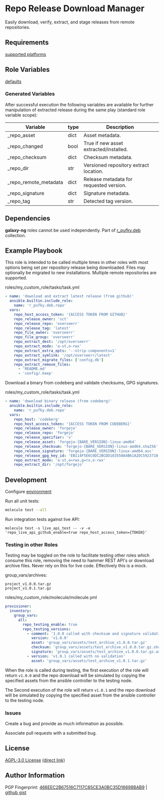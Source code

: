 # Repo Release Download Manager
Easily download, verify, extract, and stage releases from remote repositories.

## Requirements
[supported platforms](https://github.com/r-pufky/ansible_repo/blob/main/meta/main.yml)

## Role Variables
[defaults](https://github.com/r-pufky/ansible_repo/tree/main/defaults/main/)

### Generated Variables
After successful execution the following variables are available for further
manipulation of extracted release during the same play (standard role variable
scope):

 Variable              | type | Description
-----------------------|------|-----------------------------------------
 _repo_asset           | dict | Asset metadata.
 _repo_changed         | bool | True if new asset extracted/installed.
 _repo_checksum        | dict | Checksum metadata.
 _repo_dir             | str  | Versioned repository extract location.
 _repo_remote_metadata | dict | Release metadata for requested version.
 _repo_signature       | dict | Signature metadata.
 _repo_tag             | str  | Detected tag version.

## Dependencies
**galaxy-ng** roles cannot be used independently. Part of
[r_pufky.deb](https://github.com/r-pufky/ansible_collection_deb) collection.

## Example Playbook
This role is intended to be called multiple times in other roles with most
options being set per repository release being downloaded. Files may optionally
be migrated to new installations. Multiple remote repositories are supported.

roles/my_custom_role/tasks/task.yml
``` yaml
- name: 'download and extract latest release (from github)'
  ansible.builtin.include_role:
    name: 'r_pufky.deb.repo'
  vars:
    repo_host_access_token: '{ACCESS TOKEN FROM GITHUB}'
    repo_release_owner: 'sct'
    repo_release_repo: 'overseerr'
    repo_release_tag: 'latest'
    repo_file_owner: 'overseerr'
    repo_file_group: 'overseerr'
    repo_extract_dest: '/opt/overseerr'
    repo_extract_mode: 'a-st,o-rwx'
    repo_extract_extra_opts: '--strip-components=1'
    repo_extract_symlink: '/opt/overseerr/latest'
    repo_extract_migrate_files: ['config.db']
    repo_extract_remove_files:
      - 'README.md'
      - 'config/.keep'
```

Download a binary from codeberg and validate checksums, GPG signatures.

roles/my_custom_role/tasks/task.yml
``` yaml
- name: 'download binary release (from codeberg)'
  ansible.builtin.include_role:
    name: 'r_pufky.deb.repo'
  vars:
    repo_host: 'codeberg'
    repo_host_access_token: '{ACCESS TOKEN FROM CODEBERG}'
    repo_release_owner: 'forgejo'
    repo_release_repo: 'forgejo'
    repo_release_specifier: 'v'
    repo_release_asset: 'forgejo-{BARE_VERSION}-linux-amd64'
    repo_release_checksum: 'forgejo-{BARE_VERSION}-linux-amd64.sha256'
    repo_release_signature: 'forgejo-{BARE_VERSION}-linux-amd64.asc'
    repo_release_gpg_key_id: 'EB114F5E6C0DC2BCDD183550A4B61A2DC5923710'
    repo_extract_mode: 'a-st,o=rwx,g=rx,o-rwx'
    repo_extract_dir: '/opt/forgejo'
```

## Development
Configure [environment](https://github.com/r-pufky/ansible_collection_docs/blob/main/dev/environment/README.md)

Run all unit tests:
``` bash
molecule test --all
```

Run integration tests against live API:
```
molecule test -s live_api_test -- -v -e 'repo_live_api_github_enable=true repo_host_access_token={TOKEN}'
```

### Testing in other Roles
Testing may be toggled on the role to facilitate testing other roles which
consume this role, removing the need to hammer REST API's or download archive
files. Never rely on this for live code. Effectively this is a mock.

group_vars/archives:
```
project_v1.0.0.tar.gz
project_v1.0.1.tar.gz
```

roles/my_custom_role/molecule/molecule.yml
``` yaml
provisioner:
  inventory:
    group_vars:
      all:
        repo_testing_enable: true
        repo_testing_versions:
          - comment: '1.0.0 called with checksum and signature validation'
            version: 'v1.0.0'
            asset: 'group_vars/assets/test_archive_v1.0.0.tar.gz'
            checksum: 'group_vars/assets/test_archive_v1.0.0.tar.gz.sha256'
            signature: 'group_vars/assets/test_archive_v1.0.0.tar.gz.asc'
          - version: 'v1.0.1 called with no validation'
            asset: 'group_vars/assets/test_archive_v1.0.1.tar.gz'
```
When the role is called during testing, the first execution of the role will
return `v1.0.0` and the repo download will be simulated by copying the
specified assets from the ansible controller to the testing node.

The Second execution of the role will return `v1.0.1` and the repo download
will be simulated by copying the specified asset from the ansible controller to
the testing node.

### Issues
Create a bug and provide as much information as possible.

Associate pull requests with a submitted bug.

## License
[AGPL-3.0 License](https://www.tldrlegal.com/license/gnu-affero-general-public-license-v3-agpl-3-0)
 [(direct link)](https://github.com/r-pufky/ansible_repo/blob/main/LICENSE)

## Author Information
PGP Fingerprint: [466EEC2B67516C7117C85CE3A0BC35D16698BAB9](https://keys.openpgp.org/vks/v1/by-fingerprint/466EEC2B67516C7117C85CE3A0BC35D16698BAB9)
| [github gist](https://gist.github.com/r-pufky/a8df36977c55b5bb20829267c4c49d22)
